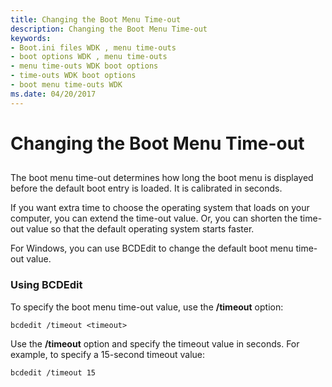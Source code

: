 ```yaml
---
title: Changing the Boot Menu Time-out
description: Changing the Boot Menu Time-out
keywords:
- Boot.ini files WDK , menu time-outs
- boot options WDK , menu time-outs
- menu time-outs WDK boot options
- time-outs WDK boot options
- boot menu time-outs WDK
ms.date: 04/20/2017
---
```


# Changing the Boot Menu Time-out


## <span id="ddk_changing_the_boot_menu_time_out_tools"></span><span id="DDK_CHANGING_THE_BOOT_MENU_TIME_OUT_TOOLS"></span>


The boot menu time-out determines how long the boot menu is displayed before the default boot entry is loaded. It is calibrated in seconds.

If you want extra time to choose the operating system that loads on your computer, you can extend the time-out value. Or, you can shorten the time-out value so that the default operating system starts faster.

For Windows, you can use BCDEdit to change the default boot menu time-out value.

### <span id="using_bcdedit"></span><span id="USING_BCDEDIT"></span>Using BCDEdit

To specify the boot menu time-out value, use the **/timeout** option:

```
bcdedit /timeout <timeout>
```

Use the **/timeout** option and specify the timeout value in seconds. For example, to specify a 15-second timeout value:

```
bcdedit /timeout 15
```

